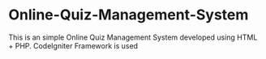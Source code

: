 # Online-Quiz-Management-System

This is an simple Online Quiz Management System developed using HTML + PHP.
CodeIgniter Framework is used
